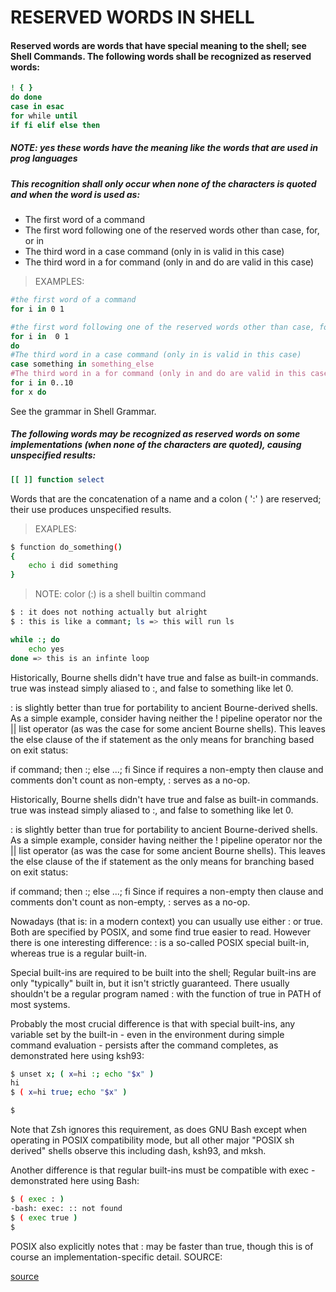 # RESERVED WORDS IN SHELL
#### Reserved words are words that have special meaning to the shell; see Shell Commands. The following words shall be recognized as reserved words:

```bash
! { }
do done 
case in esac
for while until
if fi elif else then
```
##### NOTE: yes these words have the meaning like the words that are used in prog languages

##### This recognition shall only occur when none of the characters is quoted and when the word is used as:
* The first word of a command
* The first word following one of the reserved words other than case, for, or in
* The third word in a case command (only in is valid in this case)
* The third word in a for command (only in and do are valid in this case)
> EXAMPLES:
```bash
#the first word of a command
for i in 0 1

#the first word following one of the reserved words other than case, for, or in
for i in  0 1
do
#The third word in a case command (only in is valid in this case)
case something in something_else
#The third word in a for command (only in and do are valid in this case)
for i in 0..10
for x do
```
See the grammar in Shell Grammar.

##### The following words may be recognized as reserved words on some implementations (when none of the characters are quoted), causing unspecified results:

```bash
[[ ]] function select
```
Words that are the concatenation of a name and a colon ( ':' ) are reserved; their use produces unspecified results.
> EXAPLES:
```bash
$ function do_something()
{
	echo i did something
}
```
> NOTE: color (:) is a shell builtin command
```bash
$ : it does not nothing actually but alright
$ : this is like a commant; ls => this will run ls

while :; do
	echo yes
done => this is an infinte loop
```


Historically, Bourne shells didn't have true and false as built-in commands. true was instead simply aliased to :, and false to something like let 0.

: is slightly better than true for portability to ancient Bourne-derived shells. As a simple example, consider having neither the ! pipeline operator nor the || list operator (as was the case for some ancient Bourne shells). This leaves the else clause of the if statement as the only means for branching based on exit status:

if command; then :; else ...; fi
Since if requires a non-empty then clause and comments don't count as non-empty, : serves as a no-op.

Historically, Bourne shells didn't have true and false as built-in commands. true was instead simply aliased to :, and false to something like let 0.

: is slightly better than true for portability to ancient Bourne-derived shells. As a simple example, consider having neither the ! pipeline operator nor the || list operator (as was the case for some ancient Bourne shells). This leaves the else clause of the if statement as the only means for branching based on exit status:

if command; then :; else ...; fi
Since if requires a non-empty then clause and comments don't count as non-empty, : serves as a no-op.

Nowadays (that is: in a modern context) you can usually use either : or true. Both are specified by POSIX, and some find true easier to read. However there is one interesting difference: : is a so-called POSIX special built-in, whereas true is a regular built-in.

Special built-ins are required to be built into the shell; Regular built-ins are only "typically" built in, but it isn't strictly guaranteed. There usually shouldn't be a regular program named : with the function of true in PATH of most systems.

Probably the most crucial difference is that with special built-ins, any variable set by the built-in - even in the environment during simple command evaluation - persists after the command completes, as demonstrated here using ksh93:

```bash
$ unset x; ( x=hi :; echo "$x" )
hi
$ ( x=hi true; echo "$x" )

$
```
Note that Zsh ignores this requirement, as does GNU Bash except when operating in POSIX compatibility mode, but all other major "POSIX sh derived" shells observe this including dash, ksh93, and mksh.

Another difference is that regular built-ins must be compatible with exec - demonstrated here using Bash:

```bash
$ ( exec : )
-bash: exec: :: not found
$ ( exec true )
$
```
POSIX also explicitly notes that : may be faster than true, though this is of course an implementation-specific detail.
SOURCE: 

[source](https://stackoverflow.com/questions/3224878/what-is-the-purpose-of-the-colon-gnu-bash-builtin)

